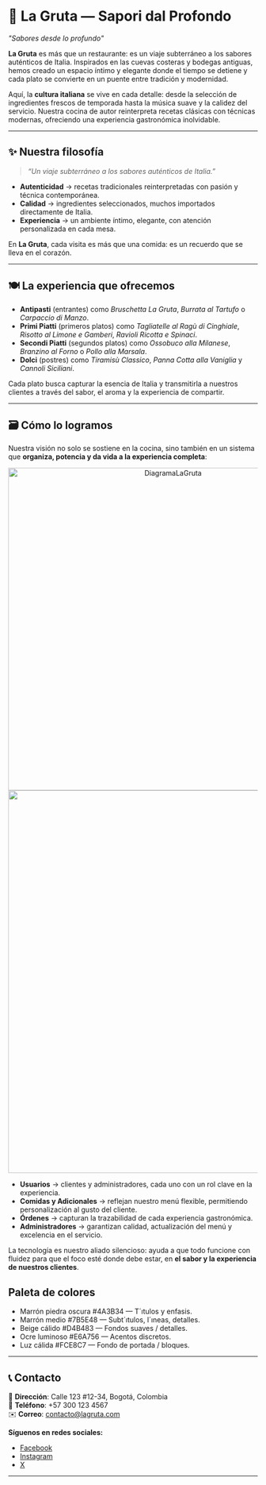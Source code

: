 # 🍷 La Gruta — Sapori dal Profondo  

*"Sabores desde lo profundo"*  

**La Gruta** es más que un restaurante: es un viaje subterráneo a los sabores auténticos de Italia. Inspirados en las cuevas costeras y bodegas antiguas, hemos creado un espacio íntimo y elegante donde el tiempo se detiene y cada plato se convierte en un puente entre tradición y modernidad.  

Aquí, la **cultura italiana** se vive en cada detalle: desde la selección de ingredientes frescos de temporada hasta la música suave y la calidez del servicio. Nuestra cocina de autor reinterpreta recetas clásicas con técnicas modernas, ofreciendo una experiencia gastronómica inolvidable.  

---

## ✨ Nuestra filosofía  
> *“Un viaje subterráneo a los sabores auténticos de Italia.”*  

- **Autenticidad** → recetas tradicionales reinterpretadas con pasión y técnica contemporánea.  
- **Calidad** → ingredientes seleccionados, muchos importados directamente de Italia.  
- **Experiencia** → un ambiente íntimo, elegante, con atención personalizada en cada mesa.  

En **La Gruta**, cada visita es más que una comida: es un recuerdo que se lleva en el corazón.  

---

## 🍽️ La experiencia que ofrecemos  

- **Antipasti** (entrantes) como *Bruschetta La Gruta*, *Burrata al Tartufo* o *Carpaccio di Manzo*.  
- **Primi Piatti** (primeros platos) como *Tagliatelle al Ragù di Cinghiale*, *Risotto al Limone e Gamberi*, *Ravioli Ricotta e Spinaci*.  
- **Secondi Piatti** (segundos platos) como *Ossobuco alla Milanese*, *Branzino al Forno* o *Pollo alla Marsala*.  
- **Dolci** (postres) como *Tiramisù Classico*, *Panna Cotta alla Vaniglia* y *Cannoli Siciliani*.  

Cada plato busca capturar la esencia de Italia y transmitirla a nuestros clientes a través del sabor, el aroma y la experiencia de compartir.  

---

## 🗃️ Cómo lo logramos  

Nuestra visión no solo se sostiene en la cocina, sino también en un sistema que **organiza, potencia y da vida a la experiencia completa**:  
<div align="center">
  <img height="650" alt="DiagramaLaGruta" src="https://github.com/user-attachments/assets/7f5fc625-c4da-45ad-a99f-d60f4e94a56d" />
  <img width="1365" height="771" alt="Image" src="https://github.com/user-attachments/assets/bf607de4-939d-4010-9fbc-16bb40513643" />
</div>


- **Usuarios** → clientes y administradores, cada uno con un rol clave en la experiencia.  
- **Comidas y Adicionales** → reflejan nuestro menú flexible, permitiendo personalización al gusto del cliente.  
- **Órdenes** → capturan la trazabilidad de cada experiencia gastronómica.  
- **Administradores** → garantizan calidad, actualización del menú y excelencia en el servicio.  

La tecnología es nuestro aliado silencioso: ayuda a que todo funcione con fluidez para que el foco esté donde debe estar, en **el sabor y la experiencia de nuestros clientes**.  

## Paleta de colores
- Marrón piedra oscura #4A3B34 — T´ıtulos y enfasis.
- Marrón medio #7B5E48 — Subt´ıtulos, l´ıneas, detalles.
- Beige cálido #D4B483 — Fondos suaves / detalles.
- Ocre luminoso #E6A756 — Acentos discretos.
- Luz cálida #FCE8C7 — Fondo de portada / bloques.

---

## 📞 Contacto  

📍 **Dirección**: Calle 123 #12-34, Bogotá, Colombia  
📱 **Teléfono**: +57 300 123 4567  
✉️ **Correo**: contacto@lagruta.com  

**Síguenos en redes sociales:**  
- [Facebook](#)  
- [Instagram](#)  
- [X](#)  

---

